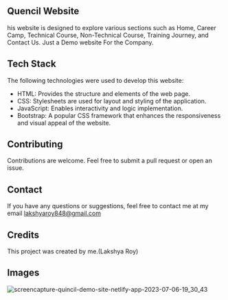 
## Quencil Website
his website is designed to explore various sections such as Home, Career Camp, Technical Course, Non-Technical Course, Training Journey, and Contact Us. Just a Demo website For the Company.
## Tech Stack

The following technologies were used to develop this website:

- HTML: Provides the structure and elements of the web page.
- CSS: Stylesheets are used for layout and styling of the application.
- JavaScript: Enables interactivity and logic implementation.
- Bootstrap: A popular CSS framework that enhances the responsiveness and visual appeal of the website.



## Contributing



Contributions are welcome. Feel free to submit a pull request or open an issue.


## Contact

If you have any questions or suggestions, feel free to contact me at my email lakshyaroy848@gmail.com
## Credits
This project was created by me.(Lakshya Roy)
## Images

![screencapture-quincil-demo-site-netlify-app-2023-07-06-19_30_43](https://github.com/LakshyaRoy/Quencil-test-project-/assets/110491845/dde79550-da8c-454c-af9b-b0cae83ddb48)


